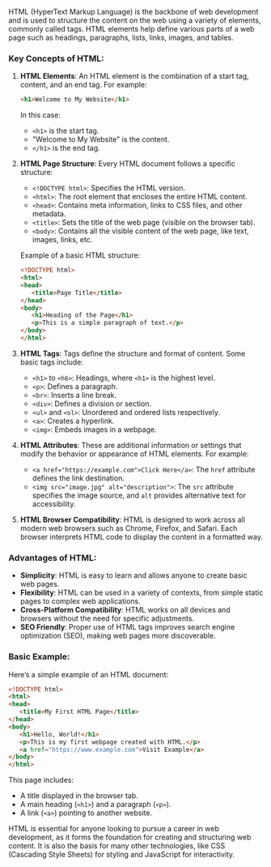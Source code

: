 HTML (HyperText Markup Language) is the backbone of web development and is used to structure the content on the web using a variety of elements, commonly called tags. HTML elements help define various parts of a web page such as headings, paragraphs, lists, links, images, and tables. 

### Key Concepts of HTML:

1. **HTML Elements**: An HTML element is the combination of a start tag, content, and an end tag. For example:
   ```html
   <h1>Welcome to My Website</h1>
   ```
   In this case:
   - `<h1>` is the start tag.
   - "Welcome to My Website" is the content.
   - `</h1>` is the end tag.

2. **HTML Page Structure**: Every HTML document follows a specific structure:
   - `<!DOCTYPE html>`: Specifies the HTML version.
   - `<html>`: The root element that encloses the entire HTML content.
   - `<head>`: Contains meta information, links to CSS files, and other metadata.
   - `<title>`: Sets the title of the web page (visible on the browser tab).
   - `<body>`: Contains all the visible content of the web page, like text, images, links, etc.

   Example of a basic HTML structure:
   ```html
   <!DOCTYPE html>
   <html>
   <head>
      <title>Page Title</title>
   </head>
   <body>
      <h1>Heading of the Page</h1>
      <p>This is a simple paragraph of text.</p>
   </body>
   </html>
   ```

3. **HTML Tags**: Tags define the structure and format of content. Some basic tags include:
   - `<h1>` to `<h6>`: Headings, where `<h1>` is the highest level.
   - `<p>`: Defines a paragraph.
   - `<br>`: Inserts a line break.
   - `<div>`: Defines a division or section.
   - `<ul>` and `<ol>`: Unordered and ordered lists respectively.
   - `<a>`: Creates a hyperlink.
   - `<img>`: Embeds images in a webpage.

4. **HTML Attributes**: These are additional information or settings that modify the behavior or appearance of HTML elements. For example:
   - `<a href="https://example.com">Click Here</a>`: The `href` attribute defines the link destination.
   - `<img src="image.jpg" alt="description">`: The `src` attribute specifies the image source, and `alt` provides alternative text for accessibility.

5. **HTML Browser Compatibility**: HTML is designed to work across all modern web browsers such as Chrome, Firefox, and Safari. Each browser interprets HTML code to display the content in a formatted way.

### Advantages of HTML:
- **Simplicity**: HTML is easy to learn and allows anyone to create basic web pages.
- **Flexibility**: HTML can be used in a variety of contexts, from simple static pages to complex web applications.
- **Cross-Platform Compatibility**: HTML works on all devices and browsers without the need for specific adjustments.
- **SEO Friendly**: Proper use of HTML tags improves search engine optimization (SEO), making web pages more discoverable.

### Basic Example:
Here’s a simple example of an HTML document:
```html
<!DOCTYPE html>
<html>
<head>
   <title>My First HTML Page</title>
</head>
<body>
   <h1>Hello, World!</h1>
   <p>This is my first webpage created with HTML.</p>
   <a href="https://www.example.com">Visit Example</a>
</body>
</html>
```
This page includes:
- A title displayed in the browser tab.
- A main heading (`<h1>`) and a paragraph (`<p>`).
- A link (`<a>`) pointing to another website.

HTML is essential for anyone looking to pursue a career in web development, as it forms the foundation for creating and structuring web content. It is also the basis for many other technologies, like CSS (Cascading Style Sheets) for styling and JavaScript for interactivity.
